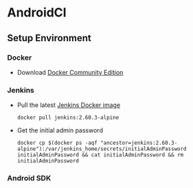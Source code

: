# AndroidCI

## Setup Environment

### Docker

* Download [Docker Community Edition](https://store.docker.com/search?offering=community&type=edition)

### Jenkins

* Pull the latest [Jenkins Docker image](https://hub.docker.com/_/jenkins/)
  ```console
  docker pull jenkins:2.60.3-alpine
  ```
* Get the initial admin password
   ```console
   docker cp $(docker ps -aqf "ancestor=jenkins:2.60.3-alpine"):/var/jenkins_home/secrets/initialAdminPassword initialAdminPassword && cat initialAdminPassword && rm initialAdminPassword
   ```

### Android SDK
